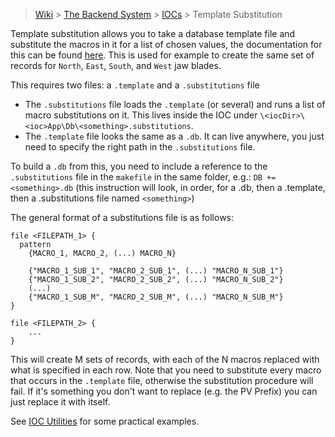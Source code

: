 > [Wiki](Home) > [The Backend System](The-Backend-System) > [IOCs](IOCs) > Template Substitution

Template substitution allows you to take a database template file and substitute the macros in it for a list of chosen values, the documentation for this can be found [here](https://epics.anl.gov/base/R7-0/1-docs/msi.html). This is used for example to create the same set of records for `North`, `East`, `South`, and `West` jaw blades.

This requires two files: a `.template` and a `.substitutions` file
- The `.substitutions` file loads the `.template` (or several) and runs a list of macro substitutions on it. This lives inside the IOC under `\<iocDir>\<ioc>App\Db\<something>.substitutions`.
- The `.template` file looks the same as a `.db`. It can live anywhere, you just need to specify the right path in the `.substitutions` file.

To build a `.db` from this, you need to include a reference to the `.substitutions` file in the `makefile` in the same folder, e.g.: `DB += <something>.db` (this instruction will look, in order, for a .db, then a .template, then a .substitutions file named `<something>`)

The general format of a substitutions file is as follows:
```
file <FILEPATH_1> { 
  pattern 
    {MACRO_1, MACRO_2, (...) MACRO_N}
    
    {"MACRO_1_SUB_1", "MACRO_2_SUB_1", (...) "MACRO_N_SUB_1"}
    {"MACRO_1_SUB_2", "MACRO_2_SUB_2", (...) "MACRO_N_SUB_2"}
    (...)
    {"MACRO_1_SUB_M", "MACRO_2_SUB_M", (...) "MACRO_N_SUB_M"}
}

file <FILEPATH_2> { 
    ...
}
```

This will create M sets of records, with each of the N macros replaced with what is specified in each row. Note that you need to substitute every macro that occurs in the `.template` file, otherwise the substitution procedure will fail. If it's something you don't want to replace (e.g. the PV Prefix) you can just replace it with itself.

See [IOC Utilities](IOC-Utilities#db-templates) for some practical examples.
